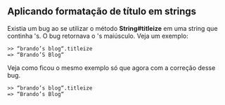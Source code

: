 ## Aplicando formatação de título em strings

Existia um bug ao se utilizar o método **String#titleize** em uma string que continha 's. O bug retornava o 's maiúsculo. Veja um exemplo:

	>> “brando’s blog“.titleize
	=> “Brando’S Blog“
	
Veja como ficou o mesmo exemplo só que agora com a correção desse bug.

	>> “brando’s blog“.titleize
	=> “Brando’s Blog“
